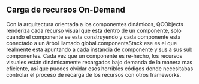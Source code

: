 ## Carga de recursos On-Demand

Con la arquitectura orientada a los componentes dinámicos, QCObjects renderiza cada recurso visual que esta dentro de un componente, solo cuando el componente se esta construyendo y cada componente esta conectado a un árbol llamado global.componentsStack ese es el que realmente esta apuntando a cada instancia de componente y sus a sus sub componentes. Cada vez que un componente es re-hecho, los recursos visuales están dinámicamente recargados bajo demanda de la manera mas eficiente, así que puedes olvidar esos horribles códigos donde necesitabas controlar el proceso de recarga de los recursos con otros frameworks.
